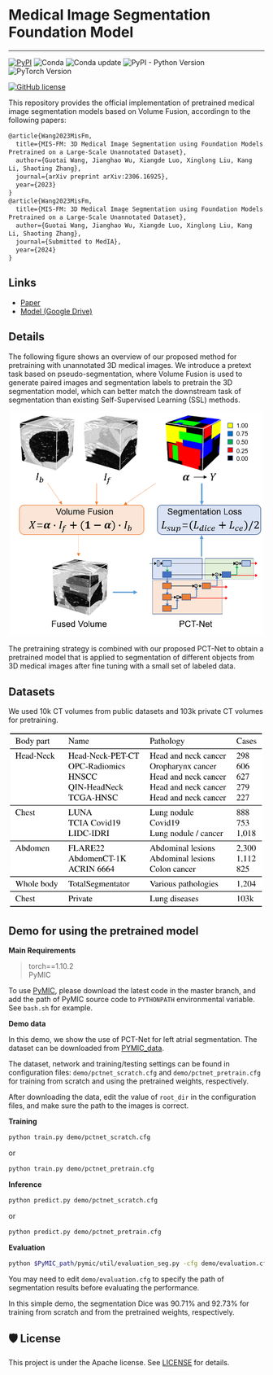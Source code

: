 # Medical Image Segmentation Foundation Model
<!-- select Model and/or Data and/or Code as needed>
### Welcome to OpenMEDLab! 👋

<!--
**Here are some ideas to get you started:**
🙋‍♀️ A short introduction - what is your organization all about?
🌈 Contribution guidelines - how can the community get involved?
👩‍💻 Useful resources - where can the community find your docs? Is there anything else the community should know?
🍿 Fun facts - what does your team eat for breakfast?
🧙 Remember, you can do mighty things with the power of [Markdown](https://docs.github.com/github/writing-on-github/getting-started-with-writing-and-formatting-on-github/basic-writing-and-formatting-syntax)
-->


<!-- Insert the project banner here 
<div align="center">
    <a href="https://"><img width="1000px" height="auto" src="https://github.com/openmedlab/sampleProject/blob/main/banner_sample.png"></a>
</div>
-->

---

<!-- Select some of the point info, feel free to delete -->
<!-- [![Twitter](https://img.shields.io/twitter/url?style=social&url=https%3A%2F%2Ftwitter.com%2Fopendilab)](https://twitter.com/opendilab) -->
[![PyPI](https://img.shields.io/pypi/v/DI-engine)](https://pypi.org/project/DI-engine/)
![Conda](https://anaconda.org/opendilab/di-engine/badges/version.svg)
![Conda update](https://anaconda.org/opendilab/di-engine/badges/latest_release_date.svg)
![PyPI - Python Version](https://img.shields.io/pypi/pyversions/DI-engine)
![PyTorch Version](https://img.shields.io/badge/dynamic/json?color=blue&label=pytorch&query=%24.pytorchVersion&url=https%3A%2F%2Fgist.githubusercontent.com/PaParaZz1/54c5c44eeb94734e276b2ed5770eba8d/raw/85b94a54933a9369f8843cc2cea3546152a75661/badges.json)


<!-- ![Loc](https://img.shields.io/endpoint?url=https://gist.githubusercontent.com/HansBug/3690cccd811e4c5f771075c2f785c7bb/raw/loc.json)
![Comments](https://img.shields.io/endpoint?url=https://gist.githubusercontent.com/HansBug/3690cccd811e4c5f771075c2f785c7bb/raw/comments.json)

![Style](https://github.com/opendilab/DI-engine/actions/workflows/style.yml/badge.svg)
![Docs](https://github.com/opendilab/DI-engine/actions/workflows/doc.yml/badge.svg)
![Unittest](https://github.com/opendilab/DI-engine/actions/workflows/unit_test.yml/badge.svg)
![Algotest](https://github.com/opendilab/DI-engine/actions/workflows/algo_test.yml/badge.svg)
![deploy](https://github.com/opendilab/DI-engine/actions/workflows/deploy.yml/badge.svg)
[![codecov](https://codecov.io/gh/opendilab/DI-engine/branch/main/graph/badge.svg?token=B0Q15JI301)](https://codecov.io/gh/opendilab/DI-engine) -->

<!-- ![GitHub Org's stars](https://img.shields.io/github/stars/opendilab)
[![GitHub stars](https://img.shields.io/github/stars/opendilab/DI-engine)](https://github.com/opendilab/DI-engine/stargazers)
[![GitHub forks](https://img.shields.io/github/forks/opendilab/DI-engine)](https://github.com/opendilab/DI-engine/network)
![GitHub commit activity](https://img.shields.io/github/commit-activity/m/opendilab/DI-engine)
[![GitHub issues](https://img.shields.io/github/issues/opendilab/DI-engine)](https://github.com/opendilab/DI-engine/issues)
[![GitHub pulls](https://img.shields.io/github/issues-pr/opendilab/DI-engine)](https://github.com/opendilab/DI-engine/pulls)
[![Contributors](https://img.shields.io/github/contributors/opendilab/DI-engine)](https://github.com/opendilab/DI-engine/graphs/contributors) -->
[![GitHub license](https://img.shields.io/github/license/opendilab/DI-engine)](https://github.com/opendilab/DI-engine/blob/master/LICENSE)

This repository provides the official implementation of pretrained medical image segmentation models based on Volume Fusion, accordingn to the following papers:
```
@article{Wang2023MisFm,
  title={MIS-FM: 3D Medical Image Segmentation using Foundation Models Pretrained on a Large-Scale Unannotated Dataset},
  author={Guotai Wang, Jianghao Wu, Xiangde Luo, Xinglong Liu, Kang Li, Shaoting Zhang},
  journal={arXiv preprint arXiv:2306.16925},
  year={2023}
}
@article{Wang2023MisFm,
  title={MIS-FM: 3D Medical Image Segmentation using Foundation Models Pretrained on a Large-Scale Unannotated Dataset},
  author={Guotai Wang, Jianghao Wu, Xiangde Luo, Xinglong Liu, Kang Li, Shaoting Zhang},
  journal={Submitted to MedIA},
  year={2024}
}
```

## Links

- [Paper](https://arxiv.org/pdf/2306.16925.pdf)
- [Model (Google Drive)](https://drive.google.com/file/d/1jQc-2hhsp3EyZj54_KEJte85diUtW8Fg/view?usp=sharing)
<!-- [Code] may link to your project at your institute>


<!-- give a introduction of your project -->
## Details

The following figure shows an overview of our proposed method for pretraining with unannotated 3D medical images. We introduce a pretext task based on pseudo-segmentation, where Volume Fusion is used  to generate paired images and segmentation labels to pretrain the 3D segmentation model, which can better match the downstream task of segmentation than existing Self-Supervised Learning (SSL) methods. 

<!-- Insert a pipeline of your algorithm here if got one -->
<div align="center">
    <a href="https://"><img width="500px" height="auto" src="figures/framework.png"></a>
</div>

The pretraining strategy is combined with our proposed PCT-Net to obtain a pretrained model that is applied to segmentation of different objects from 3D medical images after fine tuning with a small set of labeled data.


## Datasets

We used 10k CT volumes from public datasets and 103k private CT volumes for pretraining.
<div align="center">
    <a href="https://"><img width="500px" height="auto" src="figures/datasets.png"></a>
</div>

## Demo for using the pretrained model

**Main Requirements**  
> torch==1.10.2  
> PyMIC 

To use [PyMIC](https://github.com/HiLab-git/PyMIC), please download the latest code in the master branch, and add the path of PyMIC source code to `PYTHONPATH` environmental variable. See `bash.sh` for example.


**Demo data**

In this demo, we show the use of PCT-Net for left atrial segmentation. The dataset can be downloaded from [PYMIC_data](https://drive.google.com/file/d/1eZakSEBr_zfIHFTAc96OFJix8cUBf-KR/view?usp=sharing).

The dataset, network and training/testing settings can be found in configuration files: `demo/pctnet_scratch.cfg` and `demo/pctnet_pretrain.cfg` for training from scratch and using the pretrained weights, respectively.

After downloading the data, edit the value of `root_dir` in the configuration files, and make sure the path to the images is correct.

**Training**
```bash
python train.py demo/pctnet_scratch.cfg
```
or 

```bash
python train.py demo/pctnet_pretrain.cfg
```

**Inference**
```bash
python predict.py demo/pctnet_scratch.cfg
```
or 

```bash
python predict.py demo/pctnet_pretrain.cfg
```

**Evaluation**
```bash
python $PyMIC_path/pymic/util/evaluation_seg.py -cfg demo/evaluation.cfg
```
You may need to edit `demo/evaluation.cfg` to specify the path of segmentation results before evaluating the performance.

In this simple demo, the segmentation Dice was 90.71% and 92.73% for training from scratch and from the pretrained weights, respectively.

## 🛡️ License

This project is under the Apache license. See [LICENSE](LICENSE) for details.

<!-- ## 📝 Citation

If you find this repository useful, please consider citing this paper:
```
@article{John2023,
  title={paper},
  author={John},
  journal={arXiv preprint arXiv:},
  year={2023}
}
``` -->

